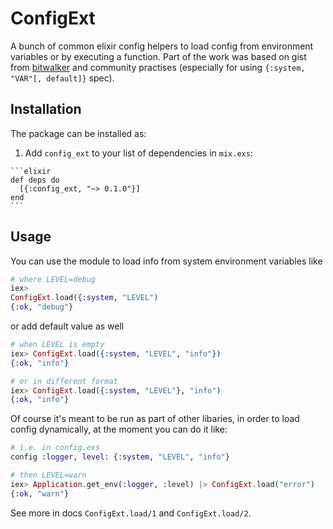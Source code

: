 # ConfigExt

A bunch of common elixir config helpers to load config from environment variables or by executing a function. Part of the work was based on gist from [bitwalker](https://gist.github.com/bitwalker/a4f73b33aea43951fe19b242d06da7b9) and community practises (especially for using `{:system, "VAR"[, default]}` spec).

## Installation

The package can be installed as:

  1. Add `config_ext` to your list of dependencies in `mix.exs`:

    ```elixir
    def deps do
      [{:config_ext, "~> 0.1.0"}]
    end
    ```

## Usage

You can use the module to load info from system environment variables like

```elixir
# where LEVEL=debug
iex>
ConfigExt.load({:system, "LEVEL")
{:ok, "debug"}
```

or add default value as well

```elixir
# when LEVEL is empty
iex> ConfigExt.load({:system, "LEVEL", "info"})
{:ok, "info"}

# or in different format
iex> ConfigExt.load({:system, "LEVEL"}, "info")
{:ok, "info"}
```

Of course it's meant to be run as part of other libaries, in order to load config dynamically, at the moment you can do it like:

```elixir
# i.e. in config.exs
config :logger, level: {:system, "LEVEL", "info"}

# then LEVEL=warn
iex> Application.get_env(:logger, :level) |> ConfigExt.load("error")
{:ok, "warn"}
```

See more in docs `ConfigExt.load/1` and `ConfigExt.load/2`.
